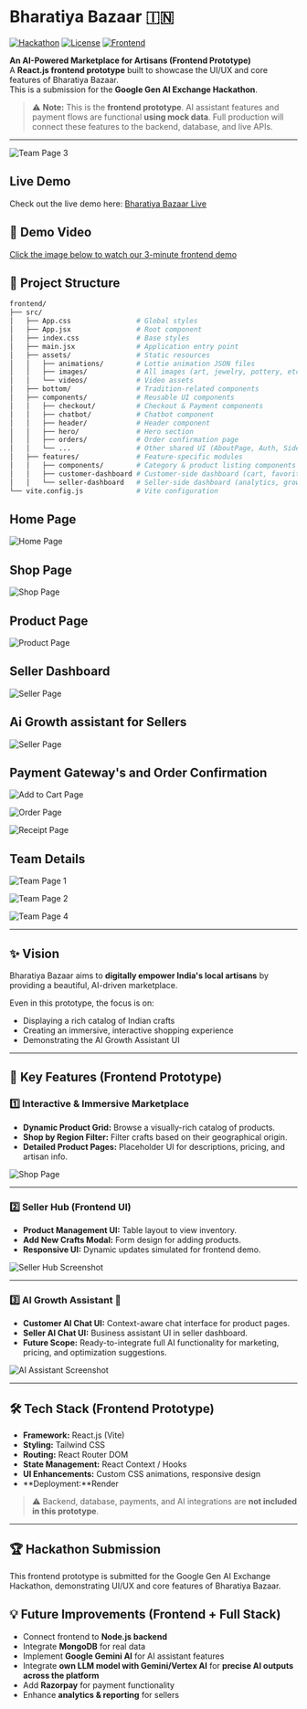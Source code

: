 # Bharatiya Bazaar 🇮🇳
[![Hackathon](https://img.shields.io/badge/Google%20GenAI-Hackathon-blue)](#)
[![License](https://img.shields.io/badge/License-MIT-green)](#)
[![Frontend](https://img.shields.io/badge/React-Vite-informational)](#)

**An AI-Powered Marketplace for Artisans (Frontend Prototype)**  
A **React.js frontend prototype** built to showcase the UI/UX and core features of Bharatiya Bazaar.  
This is a submission for the **Google Gen AI Exchange Hackathon**.  

> ⚠️ **Note:** This is the **frontend prototype**. AI assistant features and payment flows are functional **using mock data**. Full production will connect these features to the backend, database, and live APIs.
---

![Team Page 3](https://github.com/user-attachments/assets/ffb6a943-2e12-4681-9f0c-7f8435ecc9ef)

## Live Demo
Check out the live demo here: [Bharatiya Bazaar Live](https://bharatiya-bazaar-ketan-chokkaras-team.onrender.com/)

## 🎥 Demo Video
[Click the image below to watch our 3-minute frontend demo](#)  

## 📂 Project Structure

```bash
frontend/
├── src/
│   ├── App.css                # Global styles
│   ├── App.jsx                # Root component
│   ├── index.css              # Base styles
│   ├── main.jsx               # Application entry point
│   ├── assets/                # Static resources
│   │   ├── animations/        # Lottie animation JSON files
│   │   ├── images/            # All images (art, jewelry, pottery, etc.)
│   │   └── videos/            # Video assets
│   ├── bottom/                # Tradition-related components
│   ├── components/            # Reusable UI components
│   │   ├── checkout/          # Checkout & Payment components
│   │   ├── chatbot/           # Chatbot component
│   │   ├── header/            # Header component
│   │   ├── hero/              # Hero section
│   │   ├── orders/            # Order confirmation page
│   │   └── ...                # Other shared UI (AboutPage, Auth, Sidebar, etc.)
│   ├── features/              # Feature-specific modules
│   │   ├── components/        # Category & product listing components
│   │   ├── customer-dashboard # Customer-side dashboard (cart, favorites, messages, etc.)
│   │   └── seller-dashboard   # Seller-side dashboard (analytics, growth assistant, products, etc.)
└── vite.config.js             # Vite configuration
```

## Home Page 

![Home Page](https://github.com/user-attachments/assets/3445d4a5-7f3a-4f84-8083-5ce6f83ecf16)

## Shop Page 
![Shop Page](https://github.com/user-attachments/assets/280b8b80-2682-42a4-b33d-8fbd66445fdb)

## Product Page
![Product Page](https://github.com/user-attachments/assets/28ccebd5-a083-4404-b852-edac9079fcd0)

## Seller Dashboard 
![Seller Page](https://github.com/user-attachments/assets/a836b0ba-73d1-4259-9569-7fea6e03b91e)

## Ai Growth assistant for Sellers
![Seller Page](https://github.com/user-attachments/assets/3a8310ee-b307-450e-a6a8-73353eac26ab)

## Payment Gateway's and Order Confirmation 

![Add to Cart Page](https://github.com/user-attachments/assets/b16f5392-fb35-4a9c-9cc4-60e6b1cd1e17)

![Order Page](https://github.com/user-attachments/assets/9ed69400-5f73-4bec-b59e-229cd449915a)

![Receipt Page](https://github.com/user-attachments/assets/30c0aff3-aae7-4601-a5e5-5b720b30ccbe)



## Team Details 

![Team Page 1](https://github.com/user-attachments/assets/e43d3c27-b0bf-45cd-903e-2513101d1f29)

![Team Page 2](https://github.com/user-attachments/assets/ec3c473c-ffb9-4c29-a6c6-e9bee75f6526)

![Team Page 4](https://github.com/user-attachments/assets/68b60f2d-e585-487f-b944-8e2ca3657a02)

---

## ✨ Vision
Bharatiya Bazaar aims to **digitally empower India's local artisans** by providing a beautiful, AI-driven marketplace.  

Even in this prototype, the focus is on:  
- Displaying a rich catalog of Indian crafts  
- Creating an immersive, interactive shopping experience  
- Demonstrating the AI Growth Assistant UI  

---

## 🚀 Key Features (Frontend Prototype)

### 1️⃣ Interactive & Immersive Marketplace
- **Dynamic Product Grid:** Browse a visually-rich catalog of products.  
- **Shop by Region Filter:** Filter crafts based on their geographical origin.  
- **Detailed Product Pages:** Placeholder UI for descriptions, pricing, and artisan info.  

![Shop Page](https://github.com/user-attachments/assets/280b8b80-2682-42a4-b33d-8fbd66445fdb)


---

### 2️⃣ Seller Hub (Frontend UI)
- **Product Management UI:** Table layout to view inventory.  
- **Add New Crafts Modal:** Form design for adding products.  
- **Responsive UI:** Dynamic updates simulated for frontend demo.  

![Seller Hub Screenshot](https://github.com/user-attachments/assets/d4598894-f970-4697-9444-9cb84943f626)

---

### 3️⃣ AI Growth Assistant 🧠
- **Customer AI Chat UI:** Context-aware chat interface for product pages.  
- **Seller AI Chat UI:** Business assistant UI in seller dashboard.  
- **Future Scope:** Ready-to-integrate full AI functionality for marketing, pricing, and optimization suggestions.  

![AI Assistant Screenshot](https://github.com/user-attachments/assets/a4ee5195-cfea-418a-81c6-afd23769aaaf)

---

## 🛠️ Tech Stack (Frontend Prototype)
- **Framework:** React.js (Vite)  
- **Styling:** Tailwind CSS  
- **Routing:** React Router DOM  
- **State Management:** React Context / Hooks  
- **UI Enhancements:** Custom CSS animations, responsive design  
- **Deployment:**Render 

> ⚠️ Backend, database, payments, and AI integrations are **not included in this prototype**.

---

## 🏆 Hackathon Submission
This frontend prototype is submitted for the Google Gen AI Exchange Hackathon, demonstrating UI/UX and core features of Bharatiya Bazaar.

## 💡 Future Improvements (Frontend + Full Stack)
- Connect frontend to **Node.js backend**  
- Integrate **MongoDB** for real data  
- Implement **Google Gemini AI** for AI assistant features  
- Integrate **own LLM model with Gemini/Vertex AI** for **precise AI outputs across the platform**  
- Add **Razorpay** for payment functionality  
- Enhance **analytics & reporting** for sellers  
